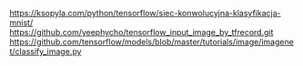 https://ksopyla.com/python/tensorflow/siec-konwolucyjna-klasyfikacja-mnist/
https://github.com/yeephycho/tensorflow_input_image_by_tfrecord.git
https://github.com/tensorflow/models/blob/master/tutorials/image/imagenet/classify_image.py
